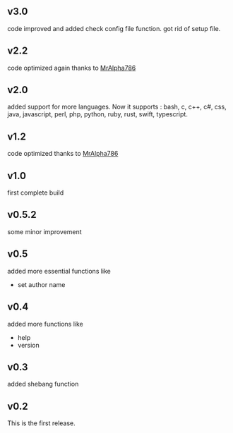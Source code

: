 ## v3.0
code improved and added check config file function.
got rid of setup file.

## v2.2
code optimized again thanks to [MrAlpha786](https://github.com/MrAlpha786)

## v2.0
added support for more languages.
Now it supports :
bash, c, c++, c#, css, java,
javascript, perl, php, python,
ruby, rust, swift, typescript.

## v1.2
code optimized thanks to [MrAlpha786](https://github.com/MrAlpha786)
## v1.0
first complete build

## v0.5.2
some minor improvement

## v0.5
added more essential functions like
 * set author name

## v0.4
added more functions like
 * help
 * version

## v0.3
added shebang function

## v0.2 
This is the first release.

